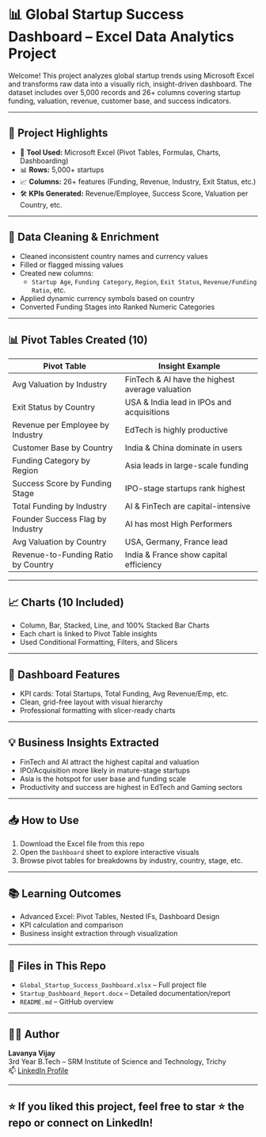 # 📊 Global Startup Success Dashboard – Excel Data Analytics Project

Welcome! This project analyzes global startup trends using Microsoft Excel and transforms raw data into a visually rich, insight-driven dashboard. The dataset includes over 5,000 records and 26+ columns covering startup funding, valuation, revenue, customer base, and success indicators.

---

## 📌 Project Highlights

- 📁 **Tool Used:** Microsoft Excel (Pivot Tables, Formulas, Charts, Dashboarding)
- 📊 **Rows:** 5,000+ startups
- 📈 **Columns:** 26+ features (Funding, Revenue, Industry, Exit Status, etc.)
- 🛠 **KPIs Generated:** Revenue/Employee, Success Score, Valuation per Country, etc.

---

## 🧹 Data Cleaning & Enrichment

- Cleaned inconsistent country names and currency values
- Filled or flagged missing values
- Created new columns:
  - `Startup Age`, `Funding Category`, `Region`, `Exit Status`, `Revenue/Funding Ratio`, etc.
- Applied dynamic currency symbols based on country
- Converted Funding Stages into Ranked Numeric Categories

---

## 📊 Pivot Tables Created (10)

| Pivot Table                          | Insight Example                                  |
|--------------------------------------|--------------------------------------------------|
| Avg Valuation by Industry            | FinTech & AI have the highest average valuation  |
| Exit Status by Country               | USA & India lead in IPOs and acquisitions        |
| Revenue per Employee by Industry     | EdTech is highly productive                      |
| Customer Base by Country             | India & China dominate in users                  |
| Funding Category by Region           | Asia leads in large-scale funding                |
| Success Score by Funding Stage       | IPO-stage startups rank highest                  |
| Total Funding by Industry            | AI & FinTech are capital-intensive               |
| Founder Success Flag by Industry     | AI has most High Performers                      |
| Avg Valuation by Country             | USA, Germany, France lead                        |
| Revenue-to-Funding Ratio by Country  | India & France show capital efficiency           |

---

## 📈 Charts (10 Included)

- Column, Bar, Stacked, Line, and 100% Stacked Bar Charts
- Each chart is linked to Pivot Table insights
- Used Conditional Formatting, Filters, and Slicers

---

## 🧾 Dashboard Features

- KPI cards: Total Startups, Total Funding, Avg Revenue/Emp, etc.
- Clean, grid-free layout with visual hierarchy
- Professional formatting with slicer-ready charts

---

## 💡 Business Insights Extracted

- FinTech and AI attract the highest capital and valuation
- IPO/Acquisition more likely in mature-stage startups
- Asia is the hotspot for user base and funding scale
- Productivity and success are highest in EdTech and Gaming sectors

---

## 📥 How to Use

1. Download the Excel file from this repo
2. Open the `Dashboard` sheet to explore interactive visuals
3. Browse pivot tables for breakdowns by industry, country, stage, etc.

---

## 📚 Learning Outcomes

- Advanced Excel: Pivot Tables, Nested IFs, Dashboard Design
- KPI calculation and comparison
- Business insight extraction through visualization

---

## 📂 Files in This Repo

- `Global_Startup_Success_Dashboard.xlsx` – Full project file
- `Startup_Dashboard_Report.docx` – Detailed documentation/report
- `README.md` – GitHub overview

---

## 🧑‍💻 Author

**Lavanya Vijay**  
3rd Year B.Tech – SRM Institute of Science and Technology, Trichy  
📫 [LinkedIn Profile](https://www.linkedin.com/) <!-- Add your LinkedIn URL -->

---

## ⭐️ If you liked this project, feel free to star ⭐ the repo or connect on LinkedIn!
